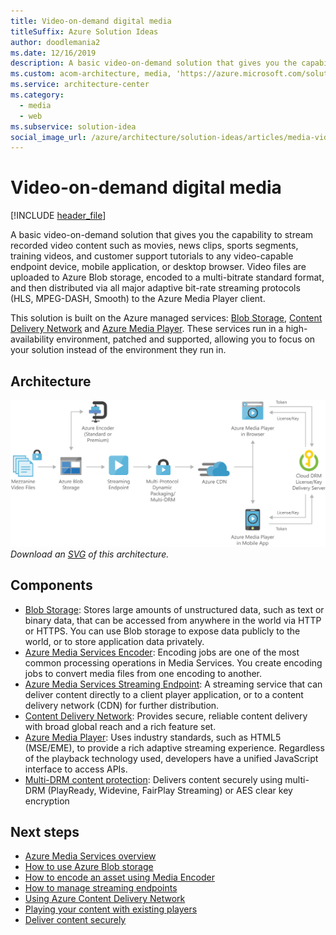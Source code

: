 ```yaml
---
title: Video-on-demand digital media
titleSuffix: Azure Solution Ideas
author: doodlemania2
ms.date: 12/16/2019
description: A basic video-on-demand solution that gives you the capability to stream recorded video content such as movies, news clips, sports segments, training videos, and customer support tutorials to any video-capable endpoint device, mobile application, or desktop browser. Video files are uploaded to Azure Blob storage, encoded to a multi-bitrate standard format, and then distributed via all major adaptive bit-rate streaming protocols (HLS, MPEG-DASH, Smooth) to the Azure Media Player client.
ms.custom: acom-architecture, media, 'https://azure.microsoft.com/solutions/architecture/digital-media-video/'
ms.service: architecture-center
ms.category:
  - media
  - web
ms.subservice: solution-idea
social_image_url: /azure/architecture/solution-ideas/articles/media-video.png
---
```


# Video-on-demand digital media

[!INCLUDE [header_file](../../../includes/sol-idea-header.md)]

A basic video-on-demand solution that gives you the capability to stream recorded video content such as movies, news clips, sports segments, training videos, and customer support tutorials to any video-capable endpoint device, mobile application, or desktop browser. Video files are uploaded to Azure Blob storage, encoded to a multi-bitrate standard format, and then distributed via all major adaptive bit-rate streaming protocols (HLS, MPEG-DASH, Smooth) to the Azure Media Player client.

This solution is built on the Azure managed services: [Blob Storage](https://azure.microsoft.com/services/storage/blobs), [Content Delivery Network](https://azure.microsoft.com/services/cdn) and [Azure Media Player](https://azure.microsoft.com/services/media-services/media-player). These services run in a high-availability environment, patched and supported, allowing you to focus on your solution instead of the environment they run in.

## Architecture

![Architecture Diagram](../media/digital-media-video.png)
*Download an [SVG](../media/digital-media-video.svg) of this architecture.*

## Components

* [Blob Storage](https://azure.microsoft.com/services/storage/blobs): Stores large amounts of unstructured data, such as text or binary data, that can be accessed from anywhere in the world via HTTP or HTTPS. You can use Blob storage to expose data publicly to the world, or to store application data privately.
* [Azure Media Services Encoder](https://docs.microsoft.com/azure/media-services/latest/encoding-concept): Encoding jobs are one of the most common processing operations in Media Services. You create encoding jobs to convert media files from one encoding to another.
* [Azure Media Services Streaming Endpoint](https://docs.microsoft.com/azure/media-services/latest/dynamic-packaging-overview#on-demand-streaming-workflow): A streaming service that can deliver content directly to a client player application, or to a content delivery network (CDN) for further distribution.
* [Content Delivery Network](https://azure.microsoft.com/services/cdn): Provides secure, reliable content delivery with broad global reach and a rich feature set.
* [Azure Media Player](https://docs.microsoft.com/azure/media-services/azure-media-player/azure-media-player-overview): Uses industry standards, such as HTML5 (MSE/EME), to provide a rich adaptive streaming experience. Regardless of the playback technology used, developers have a unified JavaScript interface to access APIs.
* [Multi-DRM content protection](https://docs.microsoft.com/azure/media-services/latest/content-protection-overview): Delivers content securely using multi-DRM (PlayReady, Widevine, FairPlay Streaming) or AES clear key encryption

## Next steps

* [Azure Media Services overview](/azure/media-services/)
* [How to use Azure Blob storage](/azure/storage/blobs/storage-quickstart-blobs-portal)
* [How to encode an asset using Media Encoder](/azure/media-services/latest/stream-files-tutorial-with-api)
* [How to manage streaming endpoints](/azure/media-services/latest/streaming-endpoint-concept)
* [Using Azure Content Delivery Network](https://docs.microsoft.com/azure/cdn/cdn-create-new-endpoint)
* [Playing your content with existing players](https://github.com/Azure-Samples/media-services-3rdparty-player-samples)
* [Deliver content securely](/azure/media-services/latest/content-protection-overview)
